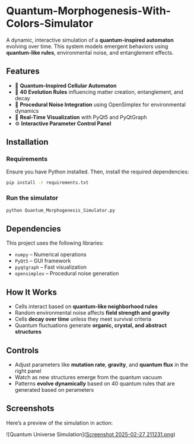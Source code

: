 # Quantum-Morphogenesis-With-Colors-Simulator
A dynamic, interactive simulation of a **quantum-inspired automaton** evolving over time. This system models emergent behaviors using **quantum-like rules**, environmental noise, and entanglement effects.

## Features
- 🧬 **Quantum-Inspired Cellular Automaton**  
- 🔬 **40 Evolution Rules** influencing matter creation, entanglement, and decay  
- 🌌 **Procedural Noise Integration** using OpenSimplex for environmental dynamics  
- 🎨 **Real-Time Visualization** with PyQt5 and PyQtGraph  
- ⚙️ **Interactive Parameter Control Panel**  

## Installation

### Requirements  
Ensure you have Python installed. Then, install the required dependencies:

```sh
pip install -r requirements.txt
```

### Run the simulator

```sh
python Quantum_Morphogenesis_Simulator.py
```

## Dependencies  
This project uses the following libraries:
- `numpy` – Numerical operations
- `PyQt5` – GUI framework
- `pyqtgraph` – Fast visualization
- `opensimplex` – Procedural noise generation

## How It Works
- Cells interact based on **quantum-like neighborhood rules**  
- Random environmental noise affects **field strength and gravity**  
- Cells **decay over time** unless they meet survival criteria  
- Quantum fluctuations generate **organic, crystal, and abstract structures**  

## Controls  
- Adjust parameters like **mutation rate**, **gravity**, and **quantum flux** in the right panel  
- Watch as new structures emerge from the quantum vacuum  
- Patterns **evolve dynamically** based on 40 quantum rules that are generated based on perameters

## Screenshots  
Here’s a preview of the simulation in action:  

![Quantum Universe Simulation]([Screenshot 2025-02-27 211231.png](https://github.com/StefanStoilov777/Quantum-Morphogenesis-With-Colors-Simulator/blob/main/Screenshot%202025-02-27%20211231.png?raw=true))
